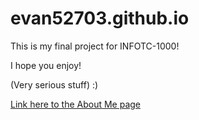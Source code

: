 # evan52703.github.io

This is my final project for INFOTC-1000!

I hope you enjoy!

(Very serious stuff) :)

[Link here to the About Me page](https://github.com/evan52703/evan52703.github.io/blob/main/aboutevan.html)
